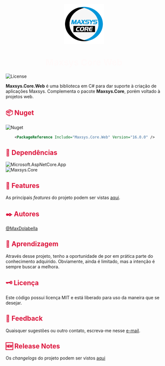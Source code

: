 <div align="center">
<img src="logo.png" alt="drawing" width="128" />
<h1>Maxsys Core Web</h1>
</div>

![License](https://img.shields.io/github/license/maxdolabella/maxsys.core)

**Maxsys.Core.Web** é uma biblioteca em C# para dar suporte à criação de aplicações Maxsys.
Complementa o pacote **Maxsys.Core**, porém voltado à projetos web.


## :package: Nuget
![Nuget](https://img.shields.io/nuget/v/Maxsys.Core.Web)

```xml
    <PackageReference Include="Maxsys.Core.Web" Version="16.0.0" />
```

## :link: Dependências
![Microsoft.AspNetCore.App](https://img.shields.io/badge/Microsoft.AspNetCore.App-Framework-red?style=for-the-badge)  
![Maxsys.Core](https://img.shields.io/badge/Maxsys.Core-16.0.0-blue?style=for-the-badge&link=https%3A%2F%2Fwww.nuget.org%2Fpackages%2FMaxsys.Core)

## :star2: Features
As principais *features* do projeto podem ser vistas [aqui](FEATURES.md).

## :black_nib: Autores
[@MaxDolabella](https://www.github.com/MaxDolabella)

## :monocle_face: Aprendizagem
Através desse projeto, tenho a oportunidade de por em prática parte do conhecimento adquirido. Obviamente, ainda é limitado, mas a intenção é sempre buscar a melhora.

## :old_key: Licença
Este código possui licença MIT e está liberado para uso da maneira que se desejar.
  
## :email: Feedback
Quaisquer sugestões ou outro contato, escreva-me nesse [e-mail](mailto:maxsystech@outlook.com?subject=Github%20contact).

## :new: Release Notes
Os *changelogs* do projeto podem ser vistos [aqui](CHANGELOGS.md)


<style>
  .warning { color: DarkGoldenRod; }
  h1 { color: Snow; }
  h2 { color: Crimson; }
  h3 { color: SteelBlue; }
  h4 { color: SeaGreen; }
</style>